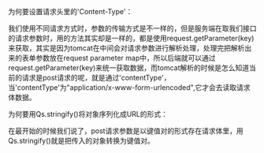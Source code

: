 为何要设置请求头里的'Content-Type'：

我们使用不同请求方式时，参数的传输方式是不一样的，但是服务端在取我们接口的请求参数时，用的方法其实却是一样的，都是使用request.getParameter(key)来获取，其实是因为tomcat在中间会对请求参数进行解析处理，处理完把解析出来的表单参数放在request parameter map中，所以后端就可以通过request.getParameter(key)来统一获取数据，而tomcat解析的时候是怎么知道当前的请求是post请求的呢，就是通过'contentType'，当'contentType'为"application/x-www-form-urlencoded",它才会去读取请求体数据。

为何要用Qs.stringify()将对象序列化成URL的形式：

在最开始的时候我们说了，post请求参数是以键值对的形式存在请求体里，用Qs.stringify()就是把传入的对象转换为键值对。